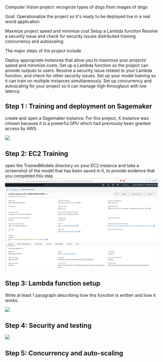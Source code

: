 


Computer Vision project: recognize types of dogs from images of dogs



Goal: Operationalize the project so it's ready to be deployed live in a real world application

Maxmize project speed and minimize cost
Setup a Lambda function
Resolve a security issue and check for security issues
distributed training
concurrency and autoscaling



The major steps of the project include

Deploy appropriate instances that allow you to maximize your projects’ speed and minimize costs.
Set up a Lambda function so the project can provide outputs to users.
Resolve a security issue related to your Lambda function, and check for other security issues.
Set up your model training so it can train on multiple instances simultaneously.
Set up concurrency and autoscaling for your project so it can manage high throughput with low latency.




## Step 1 : Training and deployment on Sagemaker

create and open a Sagemaker instance. For this project, X instance was chosen because it is a powerful GPU which had previously been granted access by AWS.

![](screenshots/sagemaker_instance_setup.png)

## Step 2: EC2 Training


open the TrainedModels directory on your EC2 instance and take a screenshot of the model that has been saved in it, to provide evidence that you completed this step
![](screenshots/ec2_setup.png)

## Step 3: Lambda function setup


Write at least 1 paragraph describing how this function is written and how it works.

![](screenshots/lambda_function.png)

## Step 4: Security and testing

![](screenshots/iam_security.png)

## Step 5: Concurrency and auto-scaling


